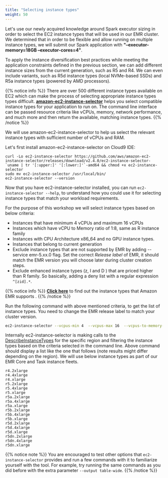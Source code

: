 ```yaml
---
title: "Selecting instance types"
weight: 50
---
```


Let's use our newly acquired knowledge around Spark executor sizing in order to select the EC2 instance types that will be used in our EMR cluster. We determined that in order to be flexible and allow running on multiple instance types, we will submit our Spark application with **"–executor-memory=18GB –executor-cores=4"**.

To apply the instance diversification best practices while meeting the application constraints defined in the previous section, we can add different instance sizes from the current generation, such as R5 and R4. We can even include variants, such as R5d instance types (local NVMe-based SSDs) and R5a instance types (powered by AMD processors).

{{% notice info %}}
There are over 500 different instance types available on EC2 which can make the process of selecting appropriate instance types types difficult. **[amazon-ec2-instance-selector](https://github.com/aws/amazon-ec2-instance-selector)** helps you select compatible instance types for your application to run on. The command line interface can be passed resource criteria like vCPUs, memory, network performance, and much more and then return the available, matching instance types.
{{% /notice %}}

We will use amazon-ec2-instance-selector to help us select the relevant instance
types with sufficient number of vCPUs and RAM.

Let's first install amazon-ec2-instance-selector on Cloud9 IDE:

```
curl -Lo ec2-instance-selector https://github.com/aws/amazon-ec2-instance-selector/releases/download/v2.4.0/ec2-instance-selector-`uname | tr '[:upper:]' '[:lower:]'`-amd64 && chmod +x ec2-instance-selector
sudo mv ec2-instance-selector /usr/local/bin/
ec2-instance-selector --version
```

Now that you have ec2-instance-selector installed, you can run `ec2-instance-selector --help`, to understand how you could use it for selecting instance types that match your workload requirements.

For the purpose of this workshop we will select instance types based on below criteria:

 * Instances that have minimum 4 vCPUs and maximum 16 vCPUs  
 * Instances which have vCPU to Memory ratio of 1:8, same as R instance family  
 * Instances with CPU Architecture x86_64 and no GPU instance types.  
 * Instances that belong to current generation  
 * Exclude instance types that are not supported by EMR by adding --service emr-5.xx.0 flag. Set the correct *Release label* of EMR, it should match the EMR version you will choose later during cluster creation steps. 
 * Exclude enhanced instance types (z, I and D ) that are priced higher than R family. So basically, adding a deny list with a regular expression `^[zid].*`.

{{% notice info %}}
**[Click here](https://docs.aws.amazon.com/emr/latest/ManagementGuide/emr-supported-instance-types.html)** to find out the instance types that Amazon EMR supports .
{{% /notice %}}

Run the following command with above mentioned criteria, to get the list of instance types. You need to change the EMR release label to match your cluster version.

```bash
ec2-instance-selector --vcpus-min 4  --vcpus-max 16  --vcpus-to-memory-ratio 1:8 --cpu-architecture x86_64 --current-generation --gpus 0 --service emr-5.36.0 --deny-list '^[zid].*'
```

Internally ec2-instance-selector is making calls to the [DescribeInstanceTypes](https://docs.aws.amazon.com/AWSEC2/latest/APIReference/API_DescribeInstanceTypes.html) for the specific region and filtering
the instance types based on the criteria selected in the command line. Above command should display a list like the one that follows (note results might differ depending on the region). We will use below instance types as part of our EMR Core and Task instance fleets.

```
r4.2xlarge
r4.4xlarge
r4.xlarge
r5.2xlarge
r5.4xlarge
r5.xlarge
r5a.2xlarge
r5a.4xlarge
r5a.xlarge
r5b.2xlarge
r5b.4xlarge
r5b.xlarge
r5d.2xlarge
r5d.4xlarge
r5d.xlarge
r5dn.2xlarge
r5dn.4xlarge
r5dn.xlarge     
```

{{% notice note %}}
You are encouraged to test other options that `ec2-instance-selector` provides and run a few commands with it to familiarize yourself with the tool.
For example, try running the same commands as you did before with the extra parameter `--output table-wide`.
{{% /notice %}}
